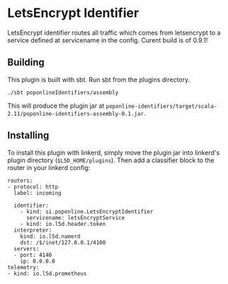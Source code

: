 # LetsEncrypt Identifier

LetsEncrypt identifier routes all traffic which comes from letsencrypt to a service defined at
 servicename in the config. 
 Curent build is of 0.9.1!

## Building

This plugin is built with sbt.  Run sbt from the plugins directory.

```
./sbt poponlineIdentifiers/assembly
```

This will produce the plugin jar at
`poponline-identifiers/target/scala-2.11/poponline-identifiers-assembly-0.1.jar`.

## Installing

To install this plugin with linkerd, simply move the plugin jar into linkerd's
plugin directory (`$L5D_HOME/plugins`).  Then add a classifier block to the
router in your linkerd config:

```
routers:
- protocol: http
  label: incoming
  
  identifier:
    - kind: si.poponline.LetsEncryptIdentifier
      servicename: letsEncryptService
    - kind: io.l5d.header.token
  interpreter:
    kind: io.l5d.namerd
    dst: /$/inet/127.0.0.1/4100
  servers:
  - port: 4140
    ip: 0.0.0.0
telemetry:
- kind: io.l5d.prometheus

```
